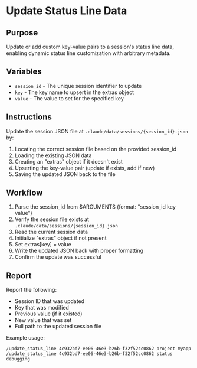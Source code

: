 # Update Status Line Data

## Purpose

Update or add custom key-value pairs to a session's status line data, enabling dynamic status line customization with arbitrary metadata.

## Variables

- `session_id` - The unique session identifier to update
- `key` - The key name to upsert in the extras object
- `value` - The value to set for the specified key

## Instructions

Update the session JSON file at `.claude/data/sessions/{session_id}.json` by:
1. Locating the correct session file based on the provided session_id
2. Loading the existing JSON data
3. Creating an "extras" object if it doesn't exist
4. Upserting the key-value pair (update if exists, add if new)
5. Saving the updated JSON back to the file

## Workflow

1. Parse the session_id from $ARGUMENTS (format: "session_id key value")
2. Verify the session file exists at `.claude/data/sessions/{session_id}.json`
3. Read the current session data
4. Initialize "extras" object if not present
5. Set extras[key] = value
6. Write the updated JSON back with proper formatting
7. Confirm the update was successful

## Report

Report the following:
- Session ID that was updated
- Key that was modified
- Previous value (if it existed)
- New value that was set
- Full path to the updated session file

Example usage:
```
/update_status_line 4c932bd7-ee06-46e3-b26b-f32f52cc0862 project myapp
/update_status_line 4c932bd7-ee06-46e3-b26b-f32f52cc0862 status debugging
```

